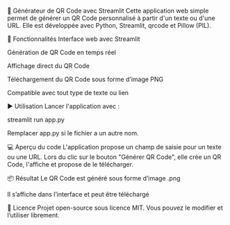 🔳 Générateur de QR Code avec Streamlit
Cette application web simple permet de générer un QR Code personnalisé à partir d'un texte ou d'une URL. Elle est développée avec Python, Streamlit, qrcode et Pillow (PIL).

🚀 Fonctionnalités
Interface web avec Streamlit

Génération de QR Code en temps réel

Affichage direct du QR Code

Téléchargement du QR Code sous forme d’image PNG

Compatible avec tout type de texte ou lien

▶️ Utilisation
Lancer l'application avec :

streamlit run app.py

Remplacer app.py si le fichier a un autre nom.

💻 Aperçu du code
L'application propose un champ de saisie pour un texte ou une URL. Lors du clic sur le bouton "Générer QR Code", elle crée un QR Code, l'affiche et propose de le télécharger.

📦 Résultat
Le QR Code est généré sous forme d’image .png

Il s’affiche dans l’interface et peut être téléchargé

📄 Licence
Projet open-source sous licence MIT. Vous pouvez le modifier et l’utiliser librement.
